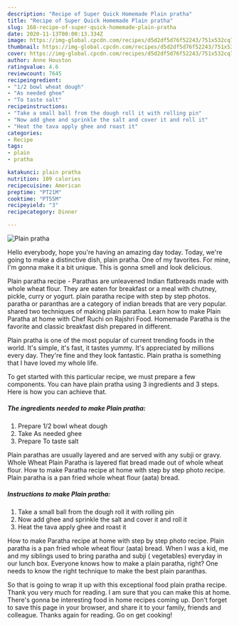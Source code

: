```yaml
---
description: "Recipe of Super Quick Homemade Plain pratha"
title: "Recipe of Super Quick Homemade Plain pratha"
slug: 168-recipe-of-super-quick-homemade-plain-pratha
date: 2020-11-13T00:00:13.334Z
image: https://img-global.cpcdn.com/recipes/d5d2df5d76f52243/751x532cq70/plain-pratha-recipe-main-photo.jpg
thumbnail: https://img-global.cpcdn.com/recipes/d5d2df5d76f52243/751x532cq70/plain-pratha-recipe-main-photo.jpg
cover: https://img-global.cpcdn.com/recipes/d5d2df5d76f52243/751x532cq70/plain-pratha-recipe-main-photo.jpg
author: Anne Houston
ratingvalue: 4.6
reviewcount: 7645
recipeingredient:
- "1/2 bowl wheat dough"
- "As needed ghee"
- "To taste salt"
recipeinstructions:
- "Take a small ball from the dough roll it with rolling pin"
- "Now add ghee and sprinkle the salt and cover it and roll it"
- "Heat the tava apply ghee and roast it"
categories:
- Recipe
tags:
- plain
- pratha

katakunci: plain pratha 
nutrition: 109 calories
recipecuisine: American
preptime: "PT21M"
cooktime: "PT55M"
recipeyield: "3"
recipecategory: Dinner

---
```



![Plain pratha](https://img-global.cpcdn.com/recipes/d5d2df5d76f52243/751x532cq70/plain-pratha-recipe-main-photo.jpg)

Hello everybody, hope you're having an amazing day today. Today, we're going to make a distinctive dish, plain pratha. One of my favorites. For mine, I'm gonna make it a bit unique. This is gonna smell and look delicious.

Plain paratha recipe - Parathas are unleavened Indian flatbreads made with whole wheat flour. They are eaten for breakfast or a meal with chutney, pickle, curry or yogurt. plain paratha recipe with step by step photos. paratha or paranthas are a category of indian breads that are very popular. shared two techniques of making plain paratha. Learn how to make Plain Paratha at home with Chef Ruchi on Rajshri Food. Homemade Paratha is the favorite and classic breakfast dish prepared in different.

Plain pratha is one of the most popular of current trending foods in the world. It's simple, it's fast, it tastes yummy. It's appreciated by millions every day. They're fine and they look fantastic. Plain pratha is something that I have loved my whole life.


To get started with this particular recipe, we must prepare a few components. You can have plain pratha using 3 ingredients and 3 steps. Here is how you can achieve that.

<!--inarticleads1-->

##### The ingredients needed to make Plain pratha:

1. Prepare 1/2 bowl wheat dough
1. Take As needed ghee
1. Prepare To taste salt


Plain parathas are usually layered and are served with any subji or gravy. Whole Wheat Plain Paratha is layered flat bread made out of whole wheat flour. How to make Paratha recipe at home with step by step photo recipe. Plain paratha is a pan fried whole wheat flour (aata) bread. 

<!--inarticleads2-->

##### Instructions to make Plain pratha:

1. Take a small ball from the dough roll it with rolling pin
1. Now add ghee and sprinkle the salt and cover it and roll it
1. Heat the tava apply ghee and roast it


How to make Paratha recipe at home with step by step photo recipe. Plain paratha is a pan fried whole wheat flour (aata) bread. When I was a kid, me and my siblings used to bring paratha and subji ( vegetables) everyday in our lunch box. Everyone knows how to make a plain paratha, right? One needs to know the right technique to make the best plain paranthas. 

So that is going to wrap it up with this exceptional food plain pratha recipe. Thank you very much for reading. I am sure that you can make this at home. There's gonna be interesting food in home recipes coming up. Don't forget to save this page in your browser, and share it to your family, friends and colleague. Thanks again for reading. Go on get cooking!
